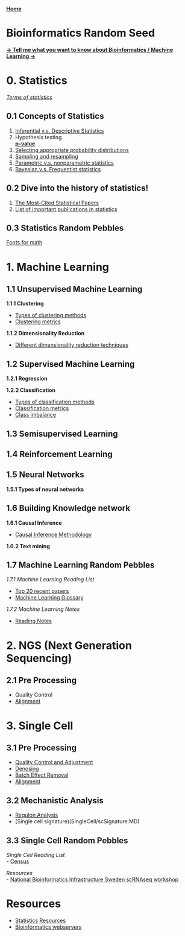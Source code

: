 **[Home](https://yolanda-ht.github.io/BioinformaticsRandomSeed/)**

# Bioinformatics Random Seed
**[-> Tell me what you want to know about Bioinformatics / Machine Learning ->](https://github.com/Yolanda-HT/BioinformaticsRandomSeed/issues/new)**

# 0. Statistics <br>
   *[Terms of statistics](Statistics/StatisticsTerms.MD)*
## 0.1 Concepts of Statistics
1. [Inferential v.s. Descriptive Statistics](Statistics/InferentialAndDescriptiveStatistics.MD)
2. Hypothesis testing <br>
**[p-value](Statistics/p-value.MD)**
3. [Selecting appropriate probability distributions](Statistics/Distributions.MD)
4. [Sampling and resampling](Statistics/SamplingAndResampling.MD)
5. [Parametric v.s. nonparametric statistics](Statistics/ParametricAndNonparametric.MD)
6. [Bayesian v.s. Frequentist statistics](Statistics/BayesianAndFrequentist.MD)

## 0.2 Dive into the history of statistics!
1. [The Most-Cited Statistical Papers](http://citeseerx.ist.psu.edu/viewdoc/download?doi=10.1.1.231.5042&rep=rep1&type=pdf)
2. [List of important publications in statistics](https://en.wikipedia.org/wiki/List_of_important_publications_in_statistics)

## 0.3 Statistics Random Pebbles
[Fonts for math](Statistics/Fonts_for_math.pdf)

# 1. Machine Learning

## 1.1 Unsupervised Machine Learning

**1.1.1 Clustering**
   - [Types of clustering methods](machineLearning/Unsupervised/DifferentClusteringMethods.MD)
   - [Clustering metrics](machineLearning/Unsupervised/ClusteringMetrics.MD)
   
**1.1.2 Dimensionality Reduction**
   - [Different dimensionality reduction techniques](machineLearning/Unsupervised/DimensionalityReduction.MD)

## 1.2 Supervised Machine Learning

**1.2.1 Regression**

**1.2.2 Classification**
   - [Types of classification methods](machineLearning/Supervised/DifferentClassificationMethods.MD)
   - [Classification metrics](machineLearning/Supervised/ClassificationMetrics.MD)
   - [Class imbalance](machineLearning/Supervised/ClassImbalance.MD)

## 1.3 Semisupervised Learning

## 1.4 Reinforcement Learning

## 1.5 Neural Networks

**1.5.1 Types of neural networks**

## 1.6 Building Knowledge network
**1.6.1 Causal Inference**
  - [Causal Inference Methodology](machineLearning/KnowledgeNetwork/CausalInferenceMethodology.MD)
    
**1.6.2 Text mining**


## 1.7 Machine Learning Random Pebbles
  *1.7.1 Machine Learning Reading List*
   - [Top 20 recent papers](https://www.kdnuggets.com/2017/04/top-20-papers-machine-learning.html)
   - [Machine Learning Glossary](https://ml-cheatsheet.readthedocs.io/en/latest/index.html)

  *1.7.2 Machine Learning Notes*
  - [Reading Notes](machineLearning/ReadingNotes)

# 2. NGS (Next Generation Sequencing)
## 2.1 Pre Processing
  - Quality Control
  - [Alignment](NGS/Alignment.MD)
   
# 3. Single Cell
## 3.1 Pre Processing
   - [Quality Control and Adjustment](/SingleCell/QualityControl_Adjustment.MD)
   - [Denosing](/SingleCell/Denoising.MD)
   - [Batch Effect Removal](/SingleCell/Combat.MD)
   - [Alignment](/SingleCell/SingleCellAlignment.MD)

## 3.2 Mechanistic Analysis
   - [Regulon Analysis](SingleCell/RegulonAnalysis.MD)
   - [Single cell signature)(SingleCell/scSignature.MD)

## 3.3 Single Cell Random Pebbles
   *Single Cell Reading List* <br>
      - [Census](SingleCell/note_2017_NAT-METHOD_Census.MD)

   *Resources* <br>
      - [National Bioinformatics Infrastructure Sweden scRNAseq workshop](https://nbisweden.github.io/workshop-scRNAseq/)

# Resources
- [Statistics Resources](Statistics/StatisticsResources.MD)
- [Bioinformatics webservers](BioinformaticsServers.MD)

